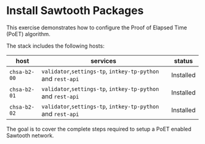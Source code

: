 # Install Sawtooth Packages

This exercise demonstrates how to configure the Proof of Elapsed Time (PoET) algorithm.

The stack includes the following hosts:

host | services | status
---- | -------- | ------
`chsa-b2-00` | `validator`,`settings-tp`, `intkey-tp-python` and `rest-api` | Installed
`chsa-b2-01` | `validator`,`settings-tp`, `intkey-tp-python` and `rest-api` | Installed
`chsa-b2-02` | `validator`,`settings-tp`, `intkey-tp-python` and `rest-api` | Installed

The goal is to cover the complete steps required to setup a PoET enabled Sawtooth network.
